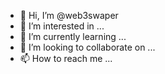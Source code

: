- 👋 Hi, I’m @web3swaper
- 👀 I’m interested in ... 
- 🌱 I’m currently learning ...
- 💞️ I’m looking to collaborate on ...
- 📫 How to reach me ...

<!---
web3swaper/web3swaper is a ✨ special ✨ repository because its `README.md` (this file) appears on your GitHub profile.
You can click the Preview link to take a look at your changes.
--->
